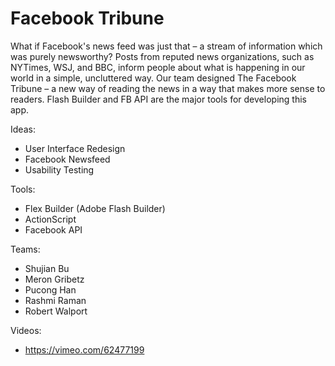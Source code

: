 Facebook Tribune
================

What if Facebook's news feed was just that – a stream of information which was purely newsworthy? Posts from reputed news organizations, such as NYTimes, WSJ, and BBC, inform people about what is happening in our world in a simple, uncluttered way. Our team designed The Facebook Tribune – a new way of reading the news in a way that makes more sense to readers. Flash Builder and FB API are the major tools for developing this app.

Ideas:
- User Interface Redesign 
- Facebook Newsfeed 
- Usability Testing

Tools:
- Flex Builder (Adobe Flash Builder)
- ActionScript 
- Facebook API 

Teams:
- Shujian Bu
- Meron Gribetz 
- Pucong Han 
- Rashmi Raman
- Robert Walport

Videos:
- https://vimeo.com/62477199
